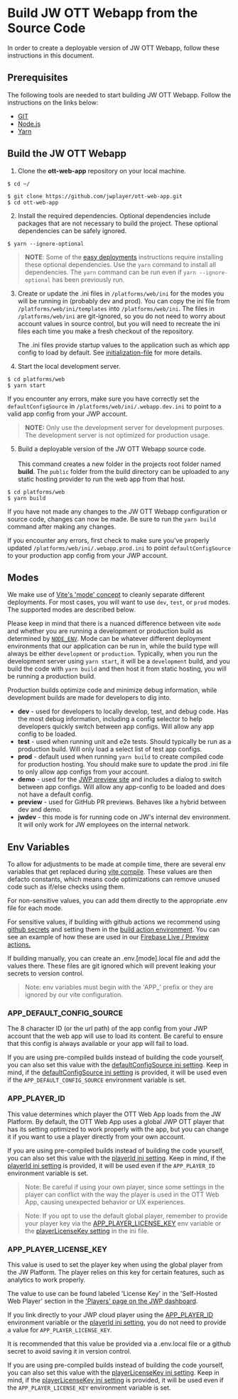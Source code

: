 # Build JW OTT Webapp from the Source Code

In order to create a deployable version of JW OTT Webapp, follow these instructions in this document.

## Prerequisites

The following tools are needed to start building JW OTT Webapp. Follow the instructions on the links below:

- [GIT](https://git-scm.com/)
- [Node.js](https://nodejs.org/)
- [Yarn](https://yarnpkg.com/)

## Build the JW OTT Webapp

1. Clone the **ott-web-app** repository on your local machine.

```shell
$ cd ~/

$ git clone https://github.com/jwplayer/ott-web-app.git
$ cd ott-web-app
```

2. Install the required dependencies. Optional dependencies include packages that are not necessary to build the project. These optional dependencies can be safely ignored.

```shell
$ yarn --ignore-optional
```

> **NOTE**: Some of the [easy deployments](easy-deployments.md) instructions require installing these optional dependencies. Use the `yarn` command to install all dependencies. The `yarn` command can be run even if `yarn --ignore-optional` has been previously run.

3. Create or update the .ini files in `/platforms/web/ini` for the modes you will be running in (probably dev and prod).
   You can copy the ini file from `/platforms/web/ini/templates` into `/platforms/web/ini`. The files in `/platforms/web/ini` are git-ignored, so you do not need to worry about account values in source control, but you will need to recreate the ini files each time you make a fresh checkout of the repository.

   The .ini files provide startup values to the application such as which app config to load by default. See [initialization-file](initialization-file.md) for more details.

4. Start the local development server.

```shell
$ cd platforms/web
$ yarn start
```

If you encounter any errors, make sure you have correctly set the `defaultConfigSource` in `/platforms/web/ini/.webapp.dev.ini` to point to a valid app config from your JWP account.

> **NOTE:** Only use the development server for development purposes. The development server is not optimized for production usage.

5. Build a deployable version of the JW OTT Webapp source code.<br /><br />This command creates a new folder in the projects root folder named **build**.
   The `public` folder from the build directory can be uploaded to any static hosting provider to run the web app from that host.

```shell
$ cd platforms/web
$ yarn build
```

If you have not made any changes to the JW OTT Webapp configuration or source code, changes can now be made. Be sure to run the `yarn build` command after making any changes.

If you encounter any errors, first check to make sure you've properly updated `/platforms/web/ini/.webapp.prod.ini` to point `defaultConfigSource` to your production app config from your JWP account.

## Modes

We make use of [Vite's 'mode' concept](https://vitejs.dev/guide/env-and-mode.html#modes) to cleanly separate different deployments.
For most cases, you will want to use `dev`, `test`, or `prod` modes. The supported modes are described below.

Please keep in mind that there is a nuanced difference between vite `mode` and whether you are running a development or production build as determined by [`NODE_ENV`](https://nodejs.dev/en/learn/nodejs-the-difference-between-development-and-production/).
Mode can be whatever different deployment environments that our application can be run in, while the build type will always be either `development` or `production`.
Typically, when you run the development server using `yarn start`, it will be a `development` build, and you build the code with `yarn build` and then host it from static hosting, you will be running a production build.

Production builds optimize code and minimize debug information, while development builds are made for developers to dig into.

- **dev** - used for developers to locally develop, test, and debug code. Has the most debug information, including a config selector to help developers quickly switch between app configs. Will allow any app config to be loaded.
- **test** - used when running unit and e2e tests. Should typically be run as a production build. Will only load a select list of test app configs.
- **prod** - default used when running `yarn build` to create compiled code for production hosting. You should make sure to update the prod .ini file to only allow app configs from your account.
- **demo** - used for the [JWP preview site](https://app-preview.jwplayer.com/) and includes a dialog to switch between app configs. Will allow any app-config to be loaded and does not have a default config.
- **preview** - used for GitHub PR previews. Behaves like a hybrid between dev and demo.
- **jwdev** - this mode is for running code on JW's internal dev environment. It will only work for JW employees on the internal network.

## Env Variables

To allow for adjustments to be made at compile time, there are several env variables that get replaced during [vite compile](https://vitejs.dev/guide/env-and-mode.html#env-variables).
These values are then defacto constants, which means code optimizations can remove unused code such as if/else checks using them.

For non-sensitive values, you can add them directly to the appropriate .env file for each mode.

For sensitive values, if building with github actions we recommend using [github secrets](https://docs.github.com/en/actions/security-guides/encrypted-secrets) and setting them in the [build action environment](https://docs.github.com/en/actions/learn-github-actions/variables).
You can see an example of how these are used in our [Firebase Live / Preview actions.](https://github.com/jwplayer/ott-web-app/blob/develop/.github/workflows/firebase-live.yml#L14)

If building manually, you can create an .env.[mode].local file and add the values there. These files are git ignored which will prevent leaking your secrets to version control.

> Note: env variables must begin with the 'APP\_' prefix or they are ignored by our vite configuration.

### APP_DEFAULT_CONFIG_SOURCE

The 8 character ID (or the url path) of the app config from your JWP account that the web app will use to load its content. Be careful to ensure that this config is always available or your app will fail to load.

If you are using pre-compiled builds instead of building the code yourself, you can also set this value with the [defaultConfigSource ini setting](initialization-file.md#defaultconfigsource).
Keep in mind, if the [defaultConfigSource ini setting](initialization-file.md#defaultconfigsource) is provided, it will be used even if the `APP_DEFAULT_CONFIG_SOURCE` environment variable is set.

### APP_PLAYER_ID

This value determines which player the OTT Web App loads from the JW Platform.
By default, the OTT Web App uses a global JWP OTT player that has its setting optimized to work properly with the app, but you can change it if you want to use a player directly from your own account.

If you are using pre-compiled builds instead of building the code yourself, you can also set this value with the [playerId ini setting](initialization-file.md#playerid).
Keep in mind, if the [playerId ini setting](initialization-file.md#playerid) is provided, it will be used even if the `APP_PLAYER_ID` environment variable is set.

> Note: Be careful if using your own player, since some settings in the player can conflict with the way the player is used in the OTT Web App, causing unexpected behavior or UX experiences.

> Note: If you opt to use the default global player, remember to provide your player key via the [APP_PLAYER_LICENSE_KEY](#APP_PLAYER_LICENSE_KEY) env variable or the [playerLicenseKey setting](initialization-file.md#playerLicenseKey) in the ini file.

### APP_PLAYER_LICENSE_KEY

This value is used to set the player key when using the global player from the JW Platform.
The player relies on this key for certain features, such as analytics to work properly.

The value to use can be found labeled 'License Key' in the 'Self-Hosted Web Player' section in the ['Players' page on the JWP dashboard](https://dashboard.jwplayer.com/p/players).

If you link directly to your JWP cloud player using the [APP_PLAYER_ID](#app_player_id) environment variable or the [playerId ini setting](initialization-file.md#playerid), you do not need to provide a value for `APP_PLAYER_LICENSE_KEY`.

It is recommended that this value be provided via a .env.local file or a github secret to avoid saving it in version control.

If you are using pre-compiled builds instead of building the code yourself, you can also set this value with the [playerLicenseKey ini setting](initialization-file.md#playerLicenseKey).
Keep in mind, if the [playerLicenseKey ini setting](initialization-file.md#playerLicenseKey) is provided, it will be used even if the `APP_PLAYER_LICENSE_KEY` environment variable is set.
